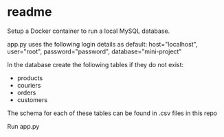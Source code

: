 # readme

Setup a Docker container to run a local MySQL database.

app.py uses the following login details as default:
        host="localhost",
        user="root",
        password="password",
        database="mini-project"

In the database create the following tables if they do not exist:
- products
- couriers
- orders
- customers

The schema for each of these tables can be found in .csv files in this repo

Run app.py

